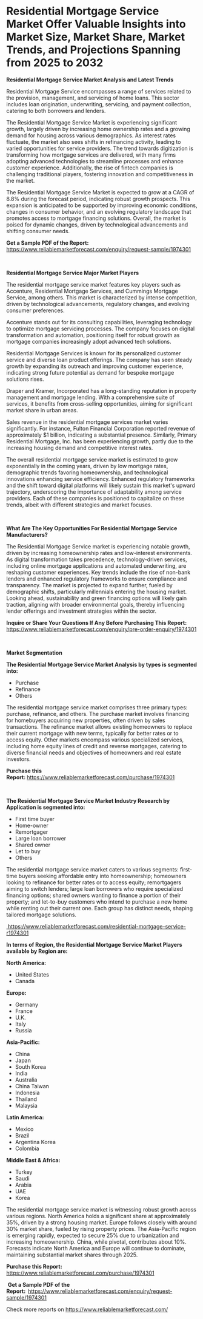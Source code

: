 <p><h1>Residential Mortgage Service Market Offer Valuable Insights into Market Size, Market Share, Market Trends, and Projections Spanning from 2025 to 2032</h1></p><p><strong>Residential Mortgage Service Market Analysis and Latest Trends</strong></p>
<p><p>Residential Mortgage Service encompasses a range of services related to the provision, management, and servicing of home loans. This sector includes loan origination, underwriting, servicing, and payment collection, catering to both borrowers and lenders. </p><p>The Residential Mortgage Service Market is experiencing significant growth, largely driven by increasing home ownership rates and a growing demand for housing across various demographics. As interest rates fluctuate, the market also sees shifts in refinancing activity, leading to varied opportunities for service providers. The trend towards digitization is transforming how mortgage services are delivered, with many firms adopting advanced technologies to streamline processes and enhance customer experience. Additionally, the rise of fintech companies is challenging traditional players, fostering innovation and competitiveness in the market.</p><p>The Residential Mortgage Service Market is expected to grow at a CAGR of 8.8% during the forecast period, indicating robust growth prospects. This expansion is anticipated to be supported by improving economic conditions, changes in consumer behavior, and an evolving regulatory landscape that promotes access to mortgage financing solutions. Overall, the market is poised for dynamic changes, driven by technological advancements and shifting consumer needs.</p></p>
<p><strong>Get a Sample PDF of the Report:&nbsp;</strong> <a href="https://www.reliablemarketforecast.com/enquiry/request-sample/1974301?utm_campaign=1766&utm_medium=2&utm_source=Github&utm_content=ia&utm_term=11032025&utm_id=residential-mortgage-service">https://www.reliablemarketforecast.com/enquiry/request-sample/1974301</a></p>
<p>&nbsp;</p>
<p><strong>Residential Mortgage Service Major Market Players</strong></p>
<p><p>The residential mortgage service market features key players such as Accenture, Residential Mortgage Services, and Cummings Mortgage Service, among others. This market is characterized by intense competition, driven by technological advancements, regulatory changes, and evolving consumer preferences.</p><p>Accenture stands out for its consulting capabilities, leveraging technology to optimize mortgage servicing processes. The company focuses on digital transformation and automation, positioning itself for robust growth as mortgage companies increasingly adopt advanced tech solutions. </p><p>Residential Mortgage Services is known for its personalized customer service and diverse loan product offerings. The company has seen steady growth by expanding its outreach and improving customer experience, indicating strong future potential as demand for bespoke mortgage solutions rises.</p><p>Draper and Kramer, Incorporated has a long-standing reputation in property management and mortgage lending. With a comprehensive suite of services, it benefits from cross-selling opportunities, aiming for significant market share in urban areas.</p><p>Sales revenue in the residential mortgage services market varies significantly. For instance, Fulton Financial Corporation reported revenue of approximately $1 billion, indicating a substantial presence. Similarly, Primary Residential Mortgage, Inc. has been experiencing growth, partly due to the increasing housing demand and competitive interest rates.</p><p>The overall residential mortgage service market is estimated to grow exponentially in the coming years, driven by low mortgage rates, demographic trends favoring homeownership, and technological innovations enhancing service efficiency. Enhanced regulatory frameworks and the shift toward digital platforms will likely sustain this market's upward trajectory, underscoring the importance of adaptability among service providers. Each of these companies is positioned to capitalize on these trends, albeit with different strategies and market focuses.</p></p>
<p>&nbsp;</p>
<p><strong>What Are The Key Opportunities For Residential Mortgage Service Manufacturers?</strong></p>
<p><p>The Residential Mortgage Service market is experiencing notable growth, driven by increasing homeownership rates and low-interest environments. As digital transformation takes precedence, technology-driven services, including online mortgage applications and automated underwriting, are reshaping customer experiences. Key trends include the rise of non-bank lenders and enhanced regulatory frameworks to ensure compliance and transparency. The market is projected to expand further, fueled by demographic shifts, particularly millennials entering the housing market. Looking ahead, sustainability and green financing options will likely gain traction, aligning with broader environmental goals, thereby influencing lender offerings and investment strategies within the sector.</p></p>
<p><strong>Inquire or Share Your Questions If Any Before Purchasing This Report:</strong> <a href="https://www.reliablemarketforecast.com/enquiry/pre-order-enquiry/1974301?utm_campaign=1766&utm_medium=2&utm_source=Github&utm_content=ia&utm_term=11032025&utm_id=residential-mortgage-service">https://www.reliablemarketforecast.com/enquiry/pre-order-enquiry/1974301</a></p>
<p>&nbsp;</p>
<p><strong>Market Segmentation</strong></p>
<p><strong>The Residential Mortgage Service Market Analysis by types is segmented into:</strong></p>
<p><ul><li>Purchase</li><li>Refinance</li><li>Others</li></ul></p>
<p><p>The residential mortgage service market comprises three primary types: purchase, refinance, and others. The purchase market involves financing for homebuyers acquiring new properties, often driven by sales transactions. The refinance market allows existing homeowners to replace their current mortgage with new terms, typically for better rates or to access equity. Other markets encompass various specialized services, including home equity lines of credit and reverse mortgages, catering to diverse financial needs and objectives of homeowners and real estate investors.</p></p>
<p><strong>Purchase this Report:&nbsp;</strong><a href="https://www.reliablemarketforecast.com/purchase/1974301?utm_campaign=1766&utm_medium=2&utm_source=Github&utm_content=ia&utm_term=11032025&utm_id=residential-mortgage-service">https://www.reliablemarketforecast.com/purchase/1974301</a></p>
<p>&nbsp;</p>
<p><strong>The Residential Mortgage Service Market Industry Research by Application is segmented into:</strong></p>
<p><ul><li>First time buyer</li><li>Home-owner</li><li>Remortgager</li><li>Large loan borrower</li><li>Shared owner</li><li>Let to buy</li><li>Others</li></ul></p>
<p><p>The residential mortgage service market caters to various segments: first-time buyers seeking affordable entry into homeownership; homeowners looking to refinance for better rates or to access equity; remortgagers aiming to switch lenders; large loan borrowers who require specialized financing options; shared owners wanting to finance a portion of their property; and let-to-buy customers who intend to purchase a new home while renting out their current one. Each group has distinct needs, shaping tailored mortgage solutions.</p></p>
<p><a href="https://www.reliablemarketforecast.com/residential-mortgage-service-r1974301?utm_campaign=1766&utm_medium=2&utm_source=Github&utm_content=ia&utm_term=11032025&utm_id=residential-mortgage-service">&nbsp;https://www.reliablemarketforecast.com/residential-mortgage-service-r1974301</a></p>
<p><strong>In terms of Region, the Residential Mortgage Service Market Players available by Region are:</strong></p>
<p>
    <p> <strong> North America: </strong>
        <ul>
            <li>United States</li>
            <li>Canada</li>
        </ul>
        </p> 
    <p> <strong> Europe: </strong>
        <ul>
            <li>Germany</li>
            <li>France</li>
            <li>U.K.</li>
            <li>Italy</li>
            <li>Russia</li>
        </ul>
        </p> 
    <p> <strong> Asia-Pacific: </strong>
        <ul>
            <li>China</li>
            <li>Japan</li>
            <li>South Korea</li>
            <li>India</li>
            <li>Australia</li>
            <li>China Taiwan</li>
            <li>Indonesia</li>
            <li>Thailand</li>
            <li>Malaysia</li>
        </ul>
        </p> 
    <p> <strong> Latin America: </strong>
        <ul>
            <li>Mexico</li>
            <li>Brazil</li>
            <li>Argentina Korea</li>
            <li>Colombia</li>
        </ul>
        </p> 
    <p> <strong> Middle East & Africa: </strong>
        <ul>
            <li>Turkey</li>
            <li>Saudi</li>
            <li>Arabia</li>
            <li>UAE</li>
            <li>Korea</li>
        </ul>
    </p>
    </p>
<p><p>The residential mortgage service market is witnessing robust growth across various regions. North America holds a significant share at approximately 35%, driven by a strong housing market. Europe follows closely with around 30% market share, fueled by rising property prices. The Asia-Pacific region is emerging rapidly, expected to secure 25% due to urbanization and increasing homeownership. China, while pivotal, contributes about 10%. Forecasts indicate North America and Europe will continue to dominate, maintaining substantial market shares through 2025.</p></p>
<p><strong>Purchase this Report: </strong><a href="https://www.reliablemarketforecast.com/purchase/1974301?utm_campaign=1766&utm_medium=2&utm_source=Github&utm_content=ia&utm_term=11032025&utm_id=residential-mortgage-service">https://www.reliablemarketforecast.com/purchase/1974301</a></p>
<p>&nbsp;<strong>Get a Sample PDF of the Report:&nbsp;&nbsp;</strong><a href="https://www.reliablemarketforecast.com/enquiry/request-sample/1974301?utm_campaign=1766&utm_medium=2&utm_source=Github&utm_content=ia&utm_term=11032025&utm_id=residential-mortgage-service">https://www.reliablemarketforecast.com/enquiry/request-sample/1974301</a></p>
<p><strong></strong></p>
<p>Check more reports on <a href="https://www.reliablemarketforecast.com/?utm_campaign=1766&utm_medium=2&utm_source=Github&utm_content=ia&utm_term=11032025&utm_id=residential-mortgage-service">https://www.reliablemarketforecast.com/</a></p>